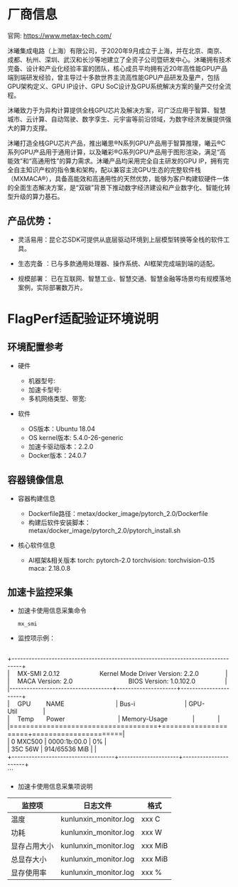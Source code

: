 # 厂商信息

官网: https://www.metax-tech.com/

沐曦集成电路（上海）有限公司，于2020年9月成立于上海，并在北京、南京、成都、杭州、深圳、武汉和长沙等地建立了全资子公司暨研发中心。沐曦拥有技术完备、设计和产业化经验丰富的团队，核心成员平均拥有近20年高性能GPU产品端到端研发经验，曾主导过十多款世界主流高性能GPU产品研发及量产，包括GPU架构定义、GPU IP设计、GPU SoC设计及GPU系统解决方案的量产交付全流程。

沐曦致力于为异构计算提供全栈GPU芯片及解决方案，可广泛应用于智算、智慧城市、云计算、自动驾驶、数字孪生、元宇宙等前沿领域，为数字经济发展提供强大的算力支撑。

沐曦打造全栈GPU芯片产品，推出曦思®N系列GPU产品用于智算推理，曦云®C系列GPU产品用于通用计算，以及曦彩®G系列GPU产品用于图形渲染，满足“高能效”和“高通用性”的算力需求。沐曦产品均采用完全自主研发的GPU IP，拥有完全自主知识产权的指令集和架构，配以兼容主流GPU生态的完整软件栈（MXMACA®），具备高能效和高通用性的天然优势，能够为客户构建软硬件一体的全面生态解决方案，是“双碳”背景下推动数字经济建设和产业数字化、智能化转型升级的算力基石。

## 产品优势：

- 灵活易用：昆仑芯SDK可提供从底层驱动环境到上层模型转换等全栈的软件工具。

- 生态完备 ：已与多款通用处理器、操作系统、AI框架完成端到端的适配。

- 规模部署： 已在互联网、智慧工业、智慧交通、智慧金融等场景均有规模落地案例，实际部署数万片。


# FlagPerf适配验证环境说明
## 环境配置参考
- 硬件
  - 机器型号: 
  - 加速卡型号: 
  - 多机网络类型、带宽: 

- 软件
  - OS版本：Ubuntu 18.04
  - OS kernel版本: 5.4.0-26-generic
  - 加速卡驱动版本：2.2.0
  - Docker版本：24.0.7


## 容器镜像信息
- 容器构建信息
  - Dockerfile路径：metax/docker_image/pytorch_2.0/Dockerfile
  - 构建后软件安装脚本：metax/docker_image/pytorch_2.0/pytorch_install.sh

- 核心软件信息 
  - AI框架&相关版本
    torch: pytorch-2.0
    torchvision: torchvision-0.15
    maca: 2.18.0.8


## 加速卡监控采集
- 加速卡使用信息采集命令

  ```shell 
  mx_smi
  ```
- 监控项示例：
    ```shell
+---------------------------------------------------------------------------------+  
|&emsp; MX-SMI 2.0.12&emsp; &emsp; &emsp; &emsp; &emsp; Kernel Mode Driver Version: 2.2.0&emsp; &emsp; &emsp; &thinsp; |  
|&emsp;  MACA Version: 2.0&emsp; &emsp; &emsp; &emsp; &emsp; &emsp; &emsp;  BIOS Version: 1.0.102.0&emsp; &emsp; &emsp; &thinsp; &thinsp; |  
|------------------------------------+---------------------+----------------------+  
|&emsp; GPU&emsp;&emsp;&thinsp; NAME &emsp;&emsp;&emsp;&emsp;&emsp;&emsp;&emsp;&emsp;| Bus-i&emsp;&emsp;&emsp;&emsp;&emsp;&emsp;&emsp;&emsp;| GPU-Util&emsp;&emsp;&emsp;&emsp;&thinsp;|  
|&emsp; Temp&emsp;&emsp;Power &emsp;&emsp;&emsp;&emsp;&emsp;&emsp;&emsp;&emsp;       | Memory-Usage&emsp;&emsp;&emsp;&emsp;|&emsp;&emsp;&emsp;&thinsp;&thinsp;&thinsp;&thinsp;|  
|====================================+=====================+======================|  
| 0           MXC500                 | 0000:1b:00.0        | 0%                   |  
| 35C         56W                    | 914/65536 MiB       |                      |  
+------------------------------------+---------------------+----------------------+  
    ```

- 加速卡使用信息采集项说明

|监控项| 日志文件 | 格式 |
|---|---|---|
|温度| kunlunxin_monitor.log | xxx C |
|功耗 |kunlunxin_monitor.log | xxx W |
|显存占用大小 |kunlunxin_monitor.log |xxx MiB |
|总显存大小 |kunlunxin_monitor.log |xxx MiB |
|显存使用率 |kunlunxin_monitor.log |xxx % |



